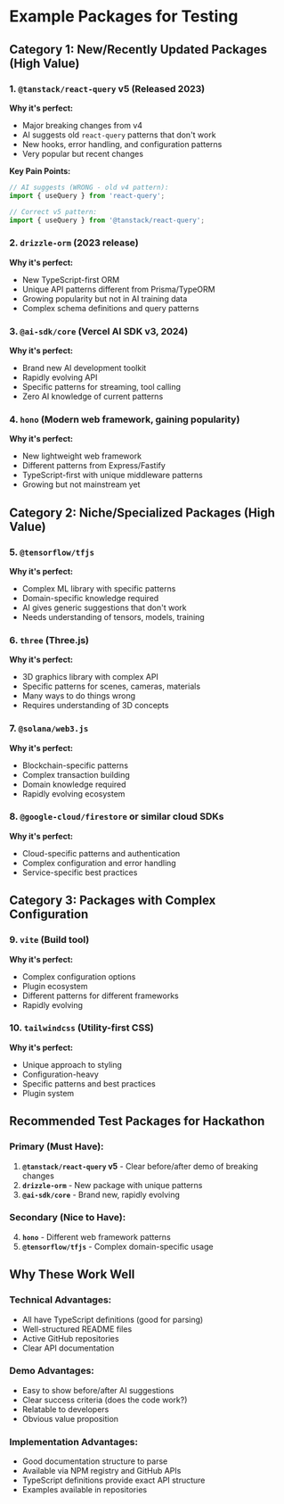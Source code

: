 # Example Packages for Testing

## Category 1: New/Recently Updated Packages (High Value)

### 1. `@tanstack/react-query` v5 (Released 2023)
**Why it's perfect:**
- Major breaking changes from v4
- AI suggests old `react-query` patterns that don't work
- New hooks, error handling, and configuration patterns
- Very popular but recent changes

**Key Pain Points:**
```javascript
// AI suggests (WRONG - old v4 pattern):
import { useQuery } from 'react-query';

// Correct v5 pattern:
import { useQuery } from '@tanstack/react-query';
```

### 2. `drizzle-orm` (2023 release)
**Why it's perfect:**
- New TypeScript-first ORM
- Unique API patterns different from Prisma/TypeORM
- Growing popularity but not in AI training data
- Complex schema definitions and query patterns

### 3. `@ai-sdk/core` (Vercel AI SDK v3, 2024)
**Why it's perfect:**
- Brand new AI development toolkit
- Rapidly evolving API
- Specific patterns for streaming, tool calling
- Zero AI knowledge of current patterns

### 4. `hono` (Modern web framework, gaining popularity)
**Why it's perfect:**
- New lightweight web framework
- Different patterns from Express/Fastify
- TypeScript-first with unique middleware patterns
- Growing but not mainstream yet

## Category 2: Niche/Specialized Packages (High Value)

### 5. `@tensorflow/tfjs`
**Why it's perfect:**
- Complex ML library with specific patterns
- Domain-specific knowledge required
- AI gives generic suggestions that don't work
- Needs understanding of tensors, models, training

### 6. `three` (Three.js)
**Why it's perfect:**
- 3D graphics library with complex API
- Specific patterns for scenes, cameras, materials
- Many ways to do things wrong
- Requires understanding of 3D concepts

### 7. `@solana/web3.js`
**Why it's perfect:**
- Blockchain-specific patterns
- Complex transaction building
- Domain knowledge required
- Rapidly evolving ecosystem

### 8. `@google-cloud/firestore` or similar cloud SDKs
**Why it's perfect:**
- Cloud-specific patterns and authentication
- Complex configuration and error handling
- Service-specific best practices

## Category 3: Packages with Complex Configuration

### 9. `vite` (Build tool)
**Why it's perfect:**
- Complex configuration options
- Plugin ecosystem
- Different patterns for different frameworks
- Rapidly evolving

### 10. `tailwindcss` (Utility-first CSS)
**Why it's perfect:**
- Unique approach to styling
- Configuration-heavy
- Specific patterns and best practices
- Plugin system

## Recommended Test Packages for Hackathon

### Primary (Must Have):
1. **`@tanstack/react-query` v5** - Clear before/after demo of breaking changes
2. **`drizzle-orm`** - New package with unique patterns
3. **`@ai-sdk/core`** - Brand new, rapidly evolving

### Secondary (Nice to Have):
4. **`hono`** - Different web framework patterns
5. **`@tensorflow/tfjs`** - Complex domain-specific usage

## Why These Work Well

### Technical Advantages:
- All have TypeScript definitions (good for parsing)
- Well-structured README files
- Active GitHub repositories
- Clear API documentation

### Demo Advantages:
- Easy to show before/after AI suggestions
- Clear success criteria (does the code work?)
- Relatable to developers
- Obvious value proposition

### Implementation Advantages:
- Good documentation structure to parse
- Available via NPM registry and GitHub APIs
- TypeScript definitions provide exact API structure
- Examples available in repositories